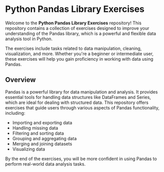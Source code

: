 # Python Pandas Library Exercises

Welcome to the **Python Pandas Library Exercises** repository! This repository contains a collection of exercises designed to improve your understanding of the Pandas library, which is a powerful and flexible data analysis tool in Python.

The exercises include tasks related to data manipulation, cleaning, visualization, and more. Whether you're a beginner or intermediate user, these exercises will help you gain proficiency in working with data using Pandas.

## Overview

Pandas is a powerful library for data manipulation and analysis. It provides essential tools for handling data structures like DataFrames and Series, which are ideal for dealing with structured data. This repository offers exercises that guide users through various aspects of Pandas functionality, including:

- Importing and exporting data
- Handling missing data
- Filtering and sorting data
- Grouping and aggregating data
- Merging and joining datasets
- Visualizing data

By the end of the exercises, you will be more confident in using Pandas to perform real-world data analysis tasks.
